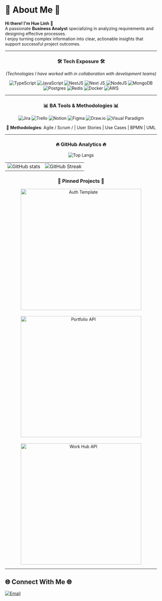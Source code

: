 # 💫 About Me 💫
**Hi there! I'm Hue Linh** 👋  
A passionate **Business Analyst** specializing in analyzing requirements and designing effective processes.  
I enjoy turning complex information into clear, actionable insights that support successful project outcomes.  

---

<div align="center">

### 🛠️ Tech Exposure 🛠️  

*(Technologies I have worked with in collaboration with development teams)*  

![TypeScript](https://img.shields.io/badge/typescript-%23007ACC.svg?style=for-the-badge&logo=typescript&logoColor=white)
![JavaScript](https://img.shields.io/badge/javascript-%23323330.svg?style=for-the-badge&logo=javascript&logoColor=%23F7DF1E)
![NestJS](https://img.shields.io/badge/nestjs-%23E0234E.svg?style=for-the-badge&logo=nestjs&logoColor=white)
![Next JS](https://img.shields.io/badge/Next-black?style=for-the-badge&logo=next.js&logoColor=white)
![NodeJS](https://img.shields.io/badge/node.js-6DA55F?style=for-the-badge&logo=node.js&logoColor=white)
![MongoDB](https://img.shields.io/badge/MongoDB-%234ea94b.svg?style=for-the-badge&logo=mongodb&logoColor=white)
![Postgres](https://img.shields.io/badge/postgres-%23316192.svg?style=for-the-badge&logo=postgresql&logoColor=white)
![Redis](https://img.shields.io/badge/redis-%23DD0031.svg?style=for-the-badge&logo=redis&logoColor=white)
![Docker](https://img.shields.io/badge/docker-%230db7ed.svg?style=for-the-badge&logo=docker&logoColor=white)
![AWS](https://img.shields.io/badge/AWS-%23FF9900.svg?style=for-the-badge&logo=amazon-aws&logoColor=white)  

---

### 📊 BA Tools & Methodologies 📊  

![Jira](https://img.shields.io/badge/Jira-0052CC?style=for-the-badge&logo=jira&logoColor=white)
![Trello](https://img.shields.io/badge/Trello-0052CC?style=for-the-badge&logo=trello&logoColor=white)
![Notion](https://img.shields.io/badge/Notion-000000?style=for-the-badge&logo=notion&logoColor=white)
![Figma](https://img.shields.io/badge/Figma-F24E1E?style=for-the-badge&logo=figma&logoColor=white)
![Draw.io](https://img.shields.io/badge/Draw.io-F08705?style=for-the-badge&logo=diagrams.net&logoColor=white)
![Visual Paradigm](https://img.shields.io/badge/Visual%20Paradigm-005FAD?style=for-the-badge&logo=visual-paradigm&logoColor=white)

📌 **Methodologies**: Agile / Scrum /  | User Stories | Use Cases | BPMN | UML  

</div>

---

<div align="center">

### 🔥 GitHub Analytics 🔥  

![Top Langs](https://github-readme-stats.vercel.app/api/top-langs/?username=eeuhhnil&show_icons=true&theme=radical)

| | |
|---|---|
![GitHub stats](https://github-readme-stats.vercel.app/api?username=eeuhhnil&show_icons=true&theme=radical) | ![GitHub Streak](https://git-hub-streak-stats.vercel.app?user=namhustle&theme=radical)

### 📌 Pinned Projects 📌  
<div style="display: flex; flex-wrap: wrap; justify-content: center; gap: 20px;">
  <a href="https://github.com/eeuhhnil/auth-template">
    <img src="https://github-readme-stats.vercel.app/api/pin/?username=eeuhhnil&repo=auth-template&show_owner=true&theme=radical" alt="Auth Template" style="width: 400px; max-width: 100%;">
  </a>
  <a href="https://github.com/eeuhhnil/portfolio-api">
    <img src="https://github-readme-stats.vercel.app/api/pin/?username=eeuhhnil&repo=portfolio-api&show_owner=true&theme=radical" alt="Portfolio API" style="width: 400px; max-width: 100%;"> 
  </a>
  <a href="https://github.com/eeuhhnil/work-hub">
    <img src="https://github-readme-stats.vercel.app/api/pin/?username=eeuhhnil&repo=work-hub&show_owner=true&theme=radical" alt="Work Hub API" style="width: 400px; max-width: 100%;"> 
  </a>
</div>  

</div>

---

## 🌐 Connect With Me 🌐  
<p align="left">
  <a href="mailto:duonghuelinh.work@gmail.com">
    <img src="https://img.shields.io/badge/Gmail-D14836?style=for-the-badge&logo=gmail&logoColor=white" alt="Email"/>
  </a>
</p>
